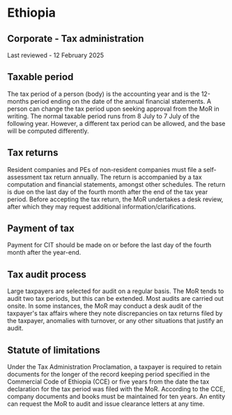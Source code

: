# Ethiopia
## Corporate - Tax administration
Last reviewed - 12 February 2025
## Taxable period
The tax period of a person (body) is the accounting year and is the 12-months period ending on the date of the annual financial statements. A person can change the tax period upon seeking approval from the MoR in writing.
The normal taxable period runs from 8 July to 7 July of the following year. However, a different tax period can be allowed, and the base will be computed differently.
## Tax returns
Resident companies and PEs of non-resident companies must file a self-assessment tax return annually. The return is accompanied by a tax computation and financial statements, amongst other schedules. The return is due on the last day of the fourth month after the end of the tax year period. Before accepting the tax return, the MoR undertakes a desk review, after which they may request additional information/clarifications.
## Payment of tax
Payment for CIT should be made on or before the last day of the fourth month after the year-end.
## Tax audit process
Large taxpayers are selected for audit on a regular basis. The MoR tends to audit two tax periods, but this can be extended. Most audits are carried out onsite. In some instances, the MoR may conduct a desk audit of the taxpayer's tax affairs where they note discrepancies on tax returns filed by the taxpayer, anomalies with turnover, or any other situations that justify an audit.
## Statute of limitations
Under the Tax Administration Proclamation, a taxpayer is required to retain documents for the longer of the record keeping period specified in the Commercial Code of Ethiopia (CCE) or five years from the date the tax declaration for the tax period was filed with the MoR. According to the CCE, company documents and books must be maintained for ten years. An entity can request the MoR to audit and issue clearance letters at any time.
